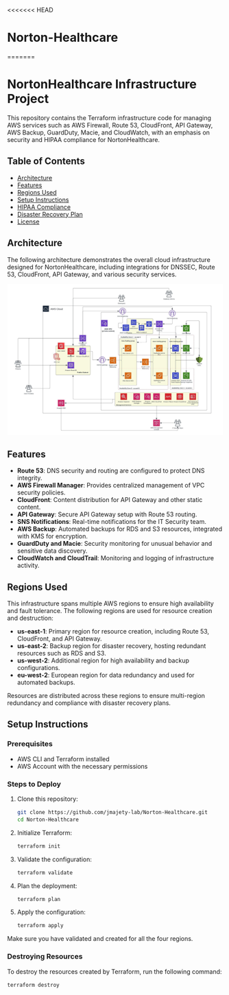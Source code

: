 <<<<<<< HEAD
# Norton-Healthcare
=======
# NortonHealthcare Infrastructure Project

This repository contains the Terraform infrastructure code for managing AWS services such as AWS Firewall, Route 53, CloudFront, API Gateway, AWS Backup, GuardDuty, Macie, and CloudWatch, with an emphasis on security and HIPAA compliance for NortonHealthcare.

## Table of Contents
- [Architecture](#architecture)
- [Features](#features)
- [Regions Used](#regions-used)
- [Setup Instructions](#setup-instructions)
- [HIPAA Compliance](#hipaa-compliance)
- [Disaster Recovery Plan](#disaster-recovery-plan)
- [License](#license)

## Architecture

The following architecture demonstrates the overall cloud infrastructure designed for NortonHealthcare, including integrations for DNSSEC, Route 53, CloudFront, API Gateway, and various security services.

![NortonHealthcare Architecture](NortonHealthcare.jpeg)

## Features
- **Route 53**: DNS security and routing are configured to protect DNS integrity.
- **AWS Firewall Manager**: Provides centralized management of VPC security policies.
- **CloudFront**: Content distribution for API Gateway and other static content.
- **API Gateway**: Secure API Gateway setup with Route 53 routing.
- **SNS Notifications**: Real-time notifications for the IT Security team.
- **AWS Backup**: Automated backups for RDS and S3 resources, integrated with KMS for encryption.
- **GuardDuty and Macie**: Security monitoring for unusual behavior and sensitive data discovery.
- **CloudWatch and CloudTrail**: Monitoring and logging of infrastructure activity.

## Regions Used

This infrastructure spans multiple AWS regions to ensure high availability and fault tolerance. The following regions are used for resource creation and destruction:

- **us-east-1**: Primary region for resource creation, including Route 53, CloudFront, and API Gateway.
- **us-east-2**: Backup region for disaster recovery, hosting redundant resources such as RDS and S3.
- **us-west-2**: Additional region for high availability and backup configurations.
- **eu-west-2**: European region for data redundancy and used for automated backups.

Resources are distributed across these regions to ensure multi-region redundancy and compliance with disaster recovery plans.

## Setup Instructions

### Prerequisites
- AWS CLI and Terraform installed
- AWS Account with the necessary permissions

### Steps to Deploy
1. Clone this repository:
    ```bash
    git clone https://github.com/jmajety-lab/Norton-Healthcare.git
    cd Norton-Healthcare
    ```
2. Initialize Terraform:
    ```bash
    terraform init
    ```
3. Validate the configuration:
    ```bash
    terraform validate
    ```
4. Plan the deployment:
    ```bash
    terraform plan
    ```
5. Apply the configuration:
    ```bash
    terraform apply
    ```

Make sure you have validated and created for all the four regions.

### Destroying Resources

To destroy the resources created by Terraform, run the following command:

```bash
terraform destroy
```

